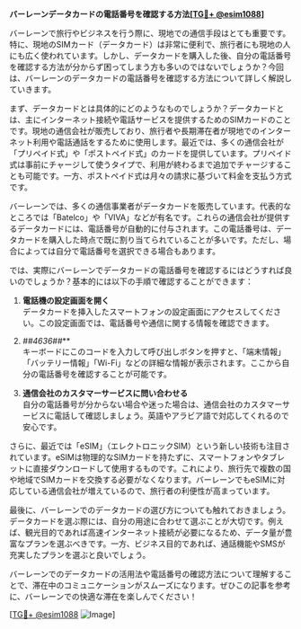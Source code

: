 **バーレーンデータカードの電話番号を確認する方法[[TG💪+ @esim1088](https://t.me/s/esim1088)]**

バーレーンで旅行やビジネスを行う際に、現地での通信手段はとても重要です。特に、現地のSIMカード（データカード）は非常に便利で、旅行者にも現地の人にも広く使われています。しかし、データカードを購入した後、自分の電話番号を確認する方法が分からず困ってしまう方も多いのではないでしょうか？今回は、バーレーンのデータカードの電話番号を確認する方法について詳しく解説していきます。

まず、データカードとは具体的にどのようなものでしょうか？データカードとは、主にインターネット接続や電話サービスを提供するためのSIMカードのことです。現地の通信会社が販売しており、旅行者や長期滞在者が現地でのインターネット利用や電話通話をするために使用します。最近では、多くの通信会社が「プリペイド式」や「ポストペイド式」のカードを提供しています。プリペイド式は事前にチャージして使うタイプで、利用が終わるまで追加でチャージすることも可能です。一方、ポストペイド式は月々の請求に基づいて料金を支払う方式です。

バーレーンでは、多くの通信事業者がデータカードを販売しています。代表的なところでは「Batelco」や「VIVA」などが有名です。これらの通信会社が提供するデータカードには、電話番号が自動的に付与されます。この電話番号は、データカードを購入した時点で既に割り当てられていることが多いです。ただし、場合によっては自分で電話番号を選択できる場合もあります。

では、実際にバーレーンでデータカードの電話番号を確認するにはどうすれば良いのでしょうか？基本的には以下の手順で確認することができます：

1. **電話機の設定画面を開く**  
   データカードを挿入したスマートフォンの設定画面にアクセスしてください。この設定画面では、電話番号や通信に関する情報を確認できます。

2. ***#*#4636#*#***  
   キーボードにこのコードを入力して呼び出しボタンを押すと、「端末情報」「バッテリー情報」「Wi-Fi」などの詳細な情報が表示されます。ここから自分の電話番号を確認することが可能です。

3. **通信会社のカスタマーサービスに問い合わせる**  
   自分の電話番号が分からない場合や迷った場合は、通信会社のカスタマーサービスに電話して確認しましょう。英語やアラビア語で対応してくれるので安心です。

さらに、最近では「eSIM」（エレクトロニックSIM）という新しい技術も注目されています。eSIMは物理的なSIMカードを持たずに、スマートフォンやタブレットに直接ダウンロードして使用するものです。これにより、旅行先で複数の国や地域でSIMカードを交換する必要がなくなります。バーレーンでもeSIMに対応している通信会社が増えているので、旅行者の利便性が高まっています。

最後に、バーレーンでのデータカードの選び方についても触れておきましょう。データカードを選ぶ際には、自分の用途に合わせて選ぶことが大切です。例えば、観光目的であれば高速インターネット接続が必要になるため、データ量が豊富なプランを選ぶべきです。一方、ビジネス目的であれば、通話機能やSMSが充実したプランを選ぶと良いでしょう。

バーレーンでのデータカードの活用法や電話番号の確認方法について理解することで、滞在中のコミュニケーションがスムーズになります。ぜひこの記事を参考に、バーレーンでの快適な滞在を楽しんでください！

[[TG💪+ @esim1088](https://t.me/s/esim1088) ![Image](https://i.postimg.cc/Y0z9fWf4/image.png)]